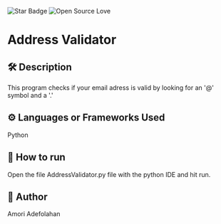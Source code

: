 <!--Please do not remove this part-->
![Star Badge](https://img.shields.io/static/v1?label=%F0%9F%8C%9F&message=If%20Useful&style=style=flat&color=BC4E99)
![Open Source Love](https://badges.frapsoft.com/os/v1/open-source.svg?v=103)

# Address Validator



## 🛠️ Description

This program checks if your email adress is valid by looking for an '@' symbol and a '.'

## ⚙️ Languages or Frameworks Used
Python

## 🌟 How to run
Open the file AddressValidator.py file with the python IDE and hit run.


## 🤖 Author
Amori Adefolahan 
